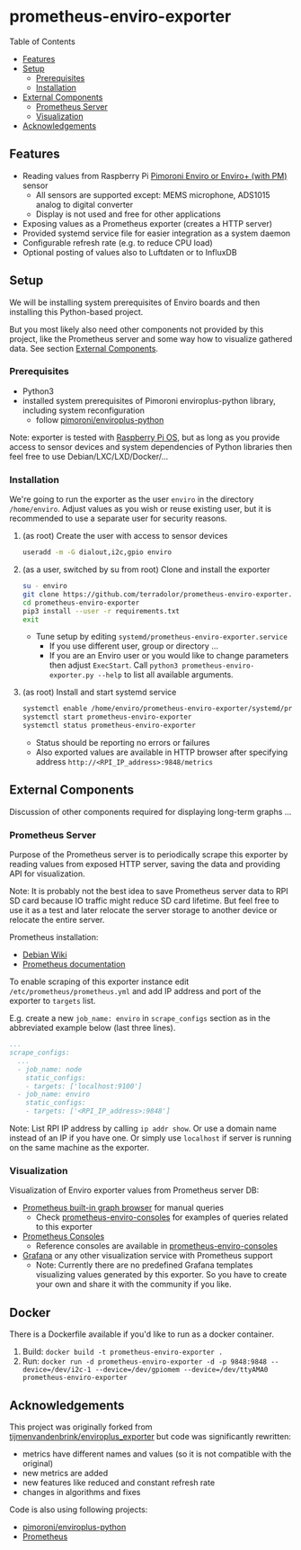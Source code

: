 # prometheus-enviro-exporter

Table of Contents

* [Features](#features)
* [Setup](#setup)
  * [Prerequisites](#prerequisites)
  * [Installation](#installation)
* [External Components](#external-components)
  * [Prometheus Server](#prometheus-server)
  * [Visualization](#visualization)
* [Acknowledgements](#acknowledgements)

## Features

* Reading values from Raspberry Pi [Pimoroni Enviro or Enviro+ (with PM)](https://shop.pimoroni.com/products/enviro) sensor
  * All sensors are supported except: MEMS microphone, ADS1015 analog to digital converter
  * Display is not used and free for other applications
* Exposing values as a Prometheus exporter (creates a HTTP server)
* Provided systemd service file for easier integration as a system daemon
* Configurable refresh rate (e.g. to reduce CPU load)
* Optional posting of values also to Luftdaten or to InfluxDB

## Setup

We will be installing system prerequisites of Enviro boards and then installing this Python-based project.

But you most likely also need other components not provided by this project, like the Prometheus server and some way how to visualize gathered data. See section [External Components](#external-components).

### Prerequisites

* Python3
* installed system prerequisites of Pimoroni enviroplus-python library, including system reconfiguration
  * follow [pimoroni/enviroplus-python](https://github.com/pimoroni/enviroplus-python/#installing)

Note: exporter is tested with [Raspberry Pi OS](https://www.raspberrypi.org/software/), but as long as you provide access to sensor devices and system dependencies of Python libraries then feel free to use Debian/LXC/LXD/Docker/...

### Installation

We're going to run the exporter as the user `enviro` in the directory `/home/enviro`. Adjust values as you wish or reuse existing user, but it is recommended to use a separate user for security reasons.

1. (as root) Create the user with access to sensor devices

    ```sh
    useradd -m -G dialout,i2c,gpio enviro
    ```

2. (as a user, switched by su from root) Clone and install the exporter

    ```sh
    su - enviro
    git clone https://github.com/terradolor/prometheus-enviro-exporter.git
    cd prometheus-enviro-exporter
    pip3 install --user -r requirements.txt
    exit
    ```

    * Tune setup by editing `systemd/prometheus-enviro-exporter.service`
      * If you use different user, group or directory ...
      * If you are an Enviro user or you would like to change parameters then adjust `ExecStart`. Call `python3 prometheus-enviro-exporter.py --help` to list all available arguments.

3. (as root) Install and start systemd service

    ```sh
    systemctl enable /home/enviro/prometheus-enviro-exporter/systemd/prometheus-enviro-exporter.service
    systemctl start prometheus-enviro-exporter
    systemctl status prometheus-enviro-exporter
    ```

    * Status should be reporting no errors or failures
    * Also exported values are available in HTTP browser after specifying address `http://<RPI_IP_address>:9848/metrics`

## External Components

Discussion of other components required for displaying long-term graphs ...

### Prometheus Server

Purpose of the Prometheus server is to periodically scrape this exporter by reading values from exposed HTTP server, saving the data and providing API for visualization.

Note: It is probably not the best idea to save Prometheus server data to RPI SD card because IO traffic might reduce SD card lifetime.
But feel free to use it as a test and later relocate the server storage to another device or relocate the entire server.

Prometheus installation:

* [Debian Wiki](https://wiki.debian.org/Prometheus)
* [Prometheus documentation](https://prometheus.io/docs/prometheus/latest/installation/)

To enable scraping of this exporter instance edit `/etc/prometheus/prometheus.yml` and add IP address and port of the exporter to `targets` list.

E.g. create a new `job_name: enviro` in `scrape_configs` section as in the abbreviated example below (last three lines).

```yaml
...
scrape_configs:
  ...
  - job_name: node
    static_configs:
    - targets: ['localhost:9100']
  - job_name: enviro
    static_configs:
    - targets: ['<RPI_IP_address>:9848']
```

Note: List RPI IP address by calling `ip addr show`. Or use a domain name instead of an IP if you have one. Or simply use `localhost` if server is running on the same machine as the exporter.

### Visualization

Visualization of Enviro exporter values from Prometheus server DB:

* [Prometheus built-in graph browser](https://prometheus.io/docs/visualization/browser/) for manual queries
  * Check [prometheus-enviro-consoles](https://github.com/terradolor/prometheus-enviro-consoles) for examples of queries related to this exporter
* [Prometheus Consoles](https://prometheus.io/docs/visualization/consoles/)
  * Reference consoles are available in [prometheus-enviro-consoles](https://github.com/terradolor/prometheus-enviro-consoles)
* [Grafana](https://grafana.com/) or any other visualization service with Prometheus support
  * Note: Currently there are no predefined Grafana templates visualizing values generated by this exporter. So you have to create your own and share it with the community if you like.

## Docker

There is a Dockerfile available if you'd like to run as a docker container.

1. Build: `docker build -t prometheus-enviro-exporter .`
2. Run: `docker run -d prometheus-enviro-exporter -d -p 9848:9848 --device=/dev/i2c-1 --device=/dev/gpiomem --device=/dev/ttyAMA0 prometheus-enviro-exporter`

## Acknowledgements

This project was originally forked from [tijmenvandenbrink/enviroplus_exporter](https://github.com/tijmenvandenbrink/enviroplus_exporter) but code was significantly rewritten:

* metrics have different names and values (so it is not compatible with the original)
* new metrics are added
* new features like reduced and constant refresh rate
* changes in algorithms and fixes

Code is also using following projects:

* [pimoroni/enviroplus-python](https://github.com/pimoroni/enviroplus-python)
* [Prometheus](https://prometheus.io/)
